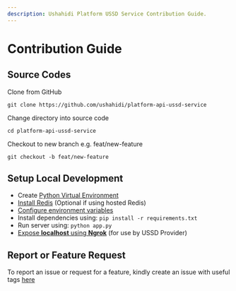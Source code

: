 ```yaml
---
description: Ushahidi Platform USSD Service Contribution Guide.
---
```


# Contribution Guide

## Source Codes

Clone from GitHub

```text
git clone https://github.com/ushahidi/platform-api-ussd-service
```

Change directory into source code

```text
cd platform-api-ussd-service
```

Checkout to new branch e.g. feat/new-feature

```text
git checkout -b feat/new-feature
```

## Setup Local Development

* Create [Python Virtual Environment](https://docs.python.org/3/tutorial/venv.html)
* [Install Redis](https://redis.io/topics/quickstart) \(Optional if using hosted Redis\)
* [Configure environment variables](https://docs.ushahidi.com/platform-api-ussd-service/usage#configure-environment-variables)
* Install dependencies using: `pip install -r requirements.txt`
* Run server using: `python app.py`
* [Expose **localhost** using **Ngrok**](https://ngrok.com/) \(for use by USSD Provider\)

## Report or Feature Request

To report an issue or request for a feature, kindly create an issue with useful tags [here](https://github.com/ushahidi/platform-api-ussd-service/issues)

